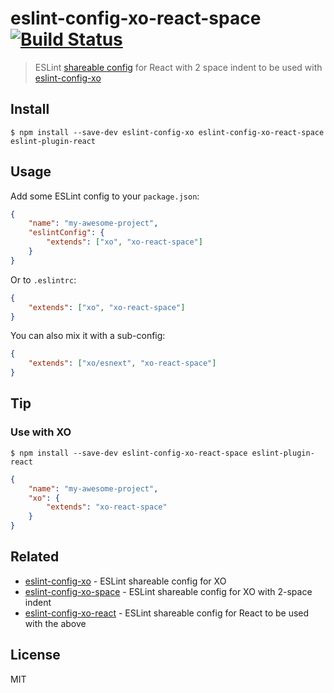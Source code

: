 # eslint-config-xo-react-space [![Build Status](https://travis-ci.org/akameco/eslint-config-xo-react-space.svg?branch=master)](https://travis-ci.org/akameco/eslint-config-xo-react-space)

> ESLint [shareable config](http://eslint.org/docs/developer-guide/shareable-configs.html) for React with 2 space indent to be used with [eslint-config-xo](https://github.com/sindresorhus/eslint-config-xo)

## Install

```
$ npm install --save-dev eslint-config-xo eslint-config-xo-react-space eslint-plugin-react
```


## Usage

Add some ESLint config to your `package.json`:

```json
{
	"name": "my-awesome-project",
	"eslintConfig": {
		"extends": ["xo", "xo-react-space"]
	}
}
```

Or to `.eslintrc`:

```json
{
	"extends": ["xo", "xo-react-space"]
}
```

You can also mix it with a sub-config:

```json
{
	"extends": ["xo/esnext", "xo-react-space"]
}
```


## Tip

### Use with XO

```
$ npm install --save-dev eslint-config-xo-react-space eslint-plugin-react
```

```json
{
	"name": "my-awesome-project",
	"xo": {
		"extends": "xo-react-space"
	}
}
```


## Related

- [eslint-config-xo](https://github.com/sindresorhus/eslint-config-xo) - ESLint shareable config for XO
- [eslint-config-xo-space](https://github.com/sindresorhus/eslint-config-xo-space) - ESLint shareable config for XO with 2-space indent
- [eslint-config-xo-react](https://github.com/sindresorhus/eslint-config-xo-react) -  ESLint shareable config for React to be used with the above


## License

MIT
